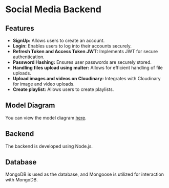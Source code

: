 # Social Media Backend

## Features

- **SignUp:** Allows users to create an account.
- **Login:** Enables users to log into their accounts securely.
- **Refresh Token and Access Token JWT:** Implements JWT for secure authentication.
- **Password Hashing:** Ensures user passwords are securely stored.
- **Handling files upload using multer:** Allows for efficient handling of file uploads.
- **Upload images and videos on Cloudinary:** Integrates with Cloudinary for image and video uploads.
- **Create playlist:** Allows users to create playlists.

## Model Diagram

You can view the model diagram [here](https://app.eraser.io/workspace/YtPqZ1VogxGy1jzIDkzj).

## Backend

The backend is developed using Node.js.

## Database

MongoDB is used as the database, and Mongoose is utilized for interaction with MongoDB.

